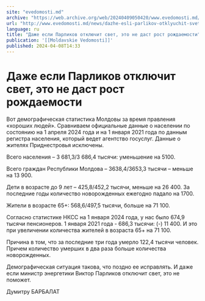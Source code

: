 ```yaml
---
site: "evedomosti.md"
archive: "https://web.archive.org/web/20240409050420/www.evedomosti.md/news/dazhe-esli-parlikov-otklyuchit-svet-eto-ne-dast-rost-rozhdae"
url: "http://www.evedomosti.md/news/dazhe-esli-parlikov-otklyuchit-svet-eto-ne-dast-rost-rozhdae"
language: ru
title: "Даже если Парликов отключит свет, это не даст рост рождаемости"
publication: '[[Moldavskie Vedomosti]]'
published: 2024-04-08T14:33
---
```


# Даже если Парликов отключит свет, это не даст рост рождаемости

Вот демографическая статистика Молдовы за время правления «хороших людей». Сравниваем официальные данные о населении по состоянию на 1 апреля 2024 года и на 1 января 2021 года по данным регистра населения, который ведет агентство госуслуг. Данные о жителях Приднестровья исключены.

Всего населения – 3 681,3/3 686,4 тысячи: уменьшение на 5100.

Всего граждан Республики Молдова – 3638,4/3653,3 тысячи – меньше на 13 900.

Дети в возрасте до 9 лет – 425,8/452,2 тысячи, меньше на 26 400. За последние годы количество новорожденных ежегодно падало на 1700.

Жители в возрасте 65+: 568,6/497,5 тысячи, больше на 71 100.

Согласно статистике НКСС на 1 января 2024 года, у нас было 674,9 тысячи пенсионеров. 1 января 2021 года - 686,3 тысячи: (-) 11 400. И это при увеличении количества жителей в возраста 65+ на 71 100.

Причина в том, что за последние три года умерло 122,4 тысячи человек. Причем количество умерших в два раза больше количества новорожденных.

Демографическая ситуация такова, что поздно ее исправлять. И даже если министр энергетики Виктор Парликов отключит свет, это не поможет.

Думитру БАРБАЛАТ